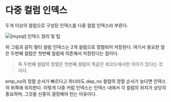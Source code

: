 # 다중 컬럼 인덱스

두개 이상의 컬럼으로 구성된 인덱스를 다중 컬럼 인덱스라 부른다.

![[mysql] 인덱스 정리 및 팁](https://img1.daumcdn.net/thumb/R800x0/?scode=mtistory2&fname=https%3A%2F%2Ft1.daumcdn.net%2Fcfile%2Ftistory%2F99240D3359FEEDA92A)

위 그림과 같이 멀티 컬럼 인덱스는 2개 컬럼으로 정렬되어 저장된다. 여기서 중요한 점은 두번째 컬럼은 첫번째 컬럼에 의존해서 저장된다는 점이다. 

> 즉 두번째 컬럼의 정렬은 첫번째 컬럼이 똑같은 레코드에서만 의미가 있다는 것이다.

emp_no의 정렬 순서가 빠르다고 하더라도 dep_no 컬럼의 정렬 순서가 늦다면 인덱스의 뒤쪽에 위치한다. 이렇게 다중 커럼 인덱스는 인덱스 내에서 각 컬럼의 위치가 상당히 중요하며, 그것을 신중히 결정해야 한는 이유이다.